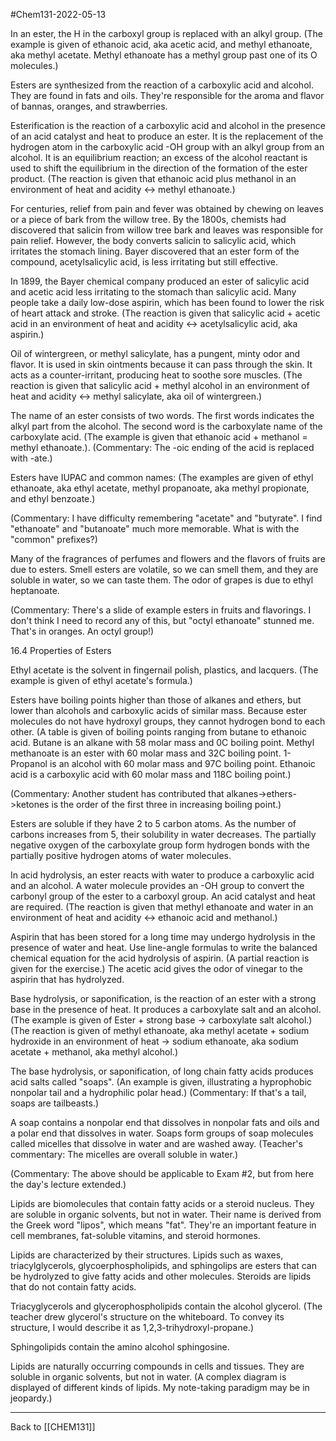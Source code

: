 #Chem131-2022-05-13

In an ester, the H in the carboxyl group is replaced with an alkyl group.  (The example is given of ethanoic acid, aka acetic acid, and methyl ethanoate, aka methyl acetate.  Methyl ethanoate has a methyl group past one of its O molecules.)

Esters are synthesized from the reaction of a carboxylic acid and alcohol.  They are found in fats and oils.  They're responsible for the aroma and flavor of bannas, oranges, and strawberries.

Esterification is the reaction of a carboxylic acid and alcohol in the presence of an acid catalyst and heat to produce an ester.  It is the replacement of the hydrogen atom in the carboxylic acid -OH group with an alkyl group from an alcohol.  It is an equilibrium reaction; an excess of the alcohol reactant is used to shift the equilibrium in the direction of the formation of the ester product.  (The reaction is given that ethanoic acid plus methanol in an environment of heat and acidity <-> methyl ethanoate.)

For centuries, relief from pain and fever was obtained by chewing on leaves or a piece of bark from the willow tree.  By the 1800s, chemists had discovered that salicin from willow tree bark and leaves was responsible for pain relief.  However, the body converts salicin to salicylic acid, which irritates the stomach lining.  Bayer discovered that an ester form of the compound, acetylsalicylic acid, is less irritating but still effective.

In 1899, the Bayer chemical company produced an ester of salicylic acid and acetic acid less irritating to the stomach than salicylic acid.  Many people take a daily low-dose aspirin, which has been found to lower the risk of heart attack and stroke.  (The reaction is given that salicylic acid + acetic acid in an environment of heat and acidity <-> acetylsalicylic acid, aka aspirin.)

Oil of wintergreen, or methyl salicylate, has a pungent, minty odor and flavor.  It is used in skin ointments because it can pass through the skin.  It acts as a counter-irritant, producing heat to soothe sore muscles.  (The reaction is given that salicylic acid + methyl alcohol in an environment of heat and acidity <-> methyl salicylate, aka oil of wintergreen.)

The name of an ester consists of two words.  The first words indicates the alkyl part from the alcohol.  The second word is the carboxylate name of the carboxylate acid.  (The example is given that ethanoic acid + methanol = methyl ethanoate.). (Commentary: The -oic ending of the acid is replaced with -ate.)

Esters have IUPAC and common names: (The examples are given of ethyl ethanoate, aka ethyl acetate, methyl propanoate, aka methyl propionate, and ethyl benzoate.)

(Commentary:  I have difficulty remembering "acetate" and "butyrate".  I find "ethanoate" and "butanoate" much more memorable.  What is with the "common" prefixes?)

Many of the fragrances of perfumes and flowers and the flavors of fruits are due to esters.  Smell esters are volatile, so we can smell them, and they are soluble in water, so we can taste them.  The odor of grapes is due to ethyl heptanoate.

(Commentary:  There's a slide of example esters in fruits and flavorings.  I don't think I need to record any of this, but "octyl ethanoate" stunned me.  That's in oranges.  An octyl group!)

16.4 Properties of Esters

Ethyl acetate is the solvent in fingernail polish, plastics, and lacquers.  (The example is given of ethyl acetate's formula.)

Esters have boiling points higher than those of alkanes and ethers, but lower than alcohols and carboxylic acids of similar mass.  Because ester molecules do not have hydroxyl groups, they cannot hydrogen bond to each other.  (A table is given of boiling points ranging from butane to ethanoic acid.  Butane is an alkane with 58 molar mass and 0C boiling point.  Methyl methanoate is an ester with 60 molar mass and 32C boiling point.  1-Propanol is an alcohol with 60 molar mass and 97C boiling point.  Ethanoic acid is a carboxylic acid with 60 molar mass and 118C boiling point.)

(Commentary:  Another student has contributed that alkanes->ethers->ketones is the order of the first three in increasing boiling point.)

Esters are soluble if they have 2 to 5 carbon atoms.  As the number of carbons increases from 5, their solubility in water decreases.  The partially negative oxygen of the carboxylate group form hydrogen bonds with the partially positive hydrogen atoms of water molecules.

In acid hydrolysis, an ester reacts with water to produce a carboxylic acid and an alcohol.  A water molecule provides an -OH group to convert the carbonyl group of the ester to a carboxyl group.  An acid catalyst and heat are required.  (The reaction is given that methyl ethanoate and water in an environment of heat and acidity <-> ethanoic acid and methanol.)

Aspirin that has been stored for a long time may undergo hydrolysis in the presence of water and heat.  Use line-angle formulas to write the balanced chemical equation for the acid hydrolysis of aspirin.  (A partial reaction is given for the exercise.)  The acetic acid gives the odor of vinegar to the aspirin that has hydrolyzed.

Base hydrolysis, or saponification, is the reaction of an ester with a strong base in the presence of heat.  It produces a carboxylate salt and an alcohol.  (The example is given of Ester + strong base -> carboxylate salt alcohol.)  (The reaction is given of methyl ethanoate, aka methyl acetate + sodium hydroxide in an environment of heat -> sodium ethanoate, aka sodium acetate + methanol, aka methyl alcohol.)

The base hydrolysis, or saponification, of long chain fatty acids produces acid salts called "soaps".  (An example is given, illustrating a hyprophobic nonpolar tail and a hydrophilic polar head.)  (Commentary:  If that's a tail, soaps are tailbeasts.)

A soap contains a nonpolar end that dissolves in nonpolar fats and oils and a polar end that dissolves in water.  Soaps form groups of soap molecules called micelles that dissolve in water and are washed away.  (Teacher's commentary:  The micelles are overall soluble in water.)

(Commentary:  The above should be applicable to Exam #2, but from here the day's lecture extended.)

Lipids are biomolecules that contain fatty acids or a steroid nucleus.  They are soluble in organic solvents, but not in water.  Their name is derived from the Greek word "lipos", which means "fat".  They're an important feature in cell membranes, fat-soluble vitamins, and steroid hormones.

Lipids are characterized by their structures.  Lipids such as waxes, triacylglycerols, glycoerphospholipids, and sphingolips are esters that can be hydrolyzed to give fatty acids and other molecules.  Steroids are lipids that do not contain fatty acids.

Triacyglycerols and glycerophospholipids contain the alcohol glycerol.  (The teacher drew glycerol's structure on the whiteboard.  To convey its structure, I would describe it as 1,2,3-trihydroxyl-propane.)

Sphingolipids contain the amino alcohol sphingosine.

Lipids are naturally occurring compounds in cells and tissues.  They are soluble in organic solvents, but not in water.  (A complex diagram is displayed of different kinds of lipids.  My note-taking paradigm may be in jeopardy.)

---
Back to [[CHEM131]]